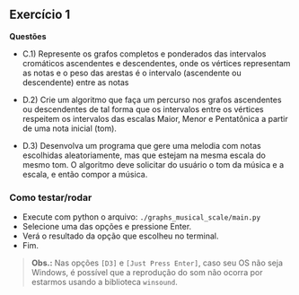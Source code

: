 ## Exercício 1

**Questões**
- C.1) Represente os grafos completos e ponderados das intervalos cromáticos ascendentes e descendentes, onde os vértices representam as notas e o peso das arestas é o intervalo (ascendente ou descendente) entre as notas

- D.2) Crie um algoritmo que faça um percurso nos grafos ascendentes ou descendentes de tal forma que os intervalos entre os vértices respeitem os intervalos das escalas Maior, Menor e Pentatônica a partir de uma nota inicial (tom).

- D.3) Desenvolva um programa que gere uma melodia com notas escolhidas aleatoriamente, mas que estejam na mesma escala do mesmo tom. O algoritmo deve solicitar do usuário o tom da música e a escala, e então compor a música.


### Como testar/rodar
- Execute com python o arquivo: `./graphs_musical_scale/main.py`
- Selecione uma das opções e pressione Enter.
- Verá o resultado da opção que escolheu no terminal.
- Fim.

> **Obs.:** Nas opções `[D3]` e `[Just Press Enter]`, caso seu OS não seja Windows, é possível que a reprodução do som não ocorra por estarmos usando a biblioteca `winsound`.
